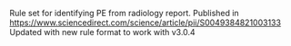 Rule set for identifying PE from radiology report. 
Published in https://www.sciencedirect.com/science/article/pii/S0049384821003133
Updated with new rule format to work with v3.0.4